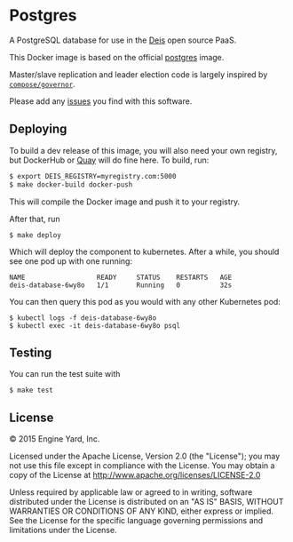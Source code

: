# Postgres

A PostgreSQL database for use in the [Deis](http://deis.io) open source PaaS.

This Docker image is based on the official
[postgres](https://registry.hub.docker.com/_/postgres/) image.

Master/slave replication and leader election code is largely inspired by [`compose/governor`](https://github.com/compose/governor).

Please add any [issues](https://github.com/deis/postgres/issues) you find with this software.


## Deploying

To build a dev release of this image, you will also need your own registry, but DockerHub or
[Quay](https://quay.io/) will do fine here. To build, run:

```bash
$ export DEIS_REGISTRY=myregistry.com:5000
$ make docker-build docker-push
```

This will compile the Docker image and push it to your registry.

After that, run

```
$ make deploy
```

Which will deploy the component to kubernetes. After a while, you should see one pod up with one
running:

```
NAME                  READY     STATUS    RESTARTS   AGE
deis-database-6wy8o   1/1       Running   0          32s
```

You can then query this pod as you would with any other Kubernetes pod:

```
$ kubectl logs -f deis-database-6wy8o
$ kubectl exec -it deis-database-6wy8o psql
```


## Testing

You can run the test suite with

```
$ make test
```


## License

© 2015 Engine Yard, Inc.

Licensed under the Apache License, Version 2.0 (the "License"); you may
not use this file except in compliance with the License. You may obtain
a copy of the License at <http://www.apache.org/licenses/LICENSE-2.0>

Unless required by applicable law or agreed to in writing, software
distributed under the License is distributed on an "AS IS" BASIS,
WITHOUT WARRANTIES OR CONDITIONS OF ANY KIND, either express or implied.
See the License for the specific language governing permissions and
limitations under the License.
